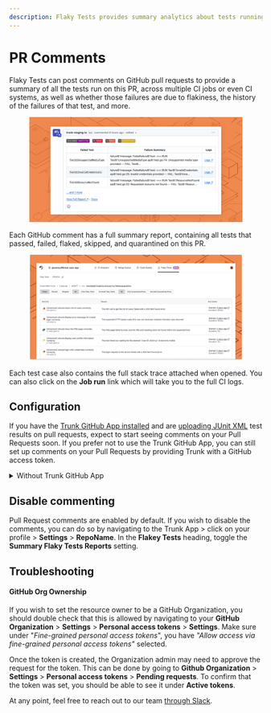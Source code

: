 ```yaml
---
description: Flaky Tests provides summary analytics about tests running on Pull Requests
---
```


# PR Comments

Flaky Tests can post comments on GitHub pull requests to provide a summary of all the tests run on this PR, across multiple CI jobs or even CI systems, as well as whether those failures are due to flakiness, the history of the failures of that test, and more.

<figure><picture><source srcset="../.gitbook/assets/github-comment-dark.png" media="(prefers-color-scheme: dark)"><img src="../.gitbook/assets/github-comment-light.png" alt=""></picture><figcaption></figcaption></figure>

Each GitHub comment has a full summary report, containing all tests that passed, failed, flaked, skipped, and quarantined on this PR.

<figure><picture><source srcset="../.gitbook/assets/pr-test-summary (1).png" media="(prefers-color-scheme: dark)"><img src="../.gitbook/assets/pr-test-summary.png" alt=""></picture><figcaption></figcaption></figure>

Each test case also contains the full stack trace attached when opened. You can also click on the **Job run** link which will take you to the full CI logs.

## Configuration

If you have the [Trunk GitHub App installed](https://docs.trunk.io/administration/github-app-permissions) and are [uploading JUnit XML](get-started/frameworks/) test results on pull requests, expect to start seeing comments on your Pull Requests soon. If you prefer not to use the Trunk GitHub App, you can still set up comments on your Pull Requests by providing Trunk with a GitHub access token.

<details>

<summary>Without Trunk GitHub App</summary>

It's recommended that the Trunk GitHub App be used to manage GitHub comments. If you need to generate comments without the Trunk GitHub app, you can do so with a service account and an API token.

1. Create a dedicated GitHub SVC account (Service Account) with access to the repositories in your GitHub Organization that Flaky Tests will comment on e.g., `trunk-analytics-user`.
2. On [github.com](https://github.com/), for `trunk-analytics-user` (or whichever user you wish to use), generate a [_Personal access token_](https://docs.github.com/en/authentication/keeping-your-account-and-data-secure/managing-your-personal-access-tokens) by navigating to **Settings** > **Developer settings** > **Personal access token** > **Fine-grained tokens** > **Generate new token**.
3. Name the new token something memorable. ex: `trunk-flaky-tests-token`.
4. The expiry time is up to you - however long you wish to try out Flaky Tests comments/how often you are willing to rotate the token. For a longer-term solution, consider installing the Trunk GitHub App.
5. The resource owner should be the GitHub Organization or user that owns the appropriate repositories. [See note on GitHub Org Ownership settings.](github-pull-request-comments.md#github-org-ownership)
6. Select the repositories you wish to enable comments on.
7. **Permissions** - you must enable **Issues (Read and write)** and **Pull requests (Read and write)**. Note: It is expected that metadata permissions automatically change.
8.  If everything looks good, scroll down to double check that your Overview for permissions looks something like the image below. If so, create the token.

    <figure><img src="../.gitbook/assets/Screenshot 2024-06-12 at 9.52.28 AM.png" alt=""><figcaption></figcaption></figure>
9. Once the token is generated, go back to the Trunk App ([app.trunk.io](https://app.trunk.io/login/?intent=flaky+tests)) > click on your profile > **Settings** > **Manage** (under _Organization_) > **Organization GitHub Token** and enter the copied token into the text field, then finally press **Submit**.

You should see comments posted by your service account on your next PR.

</details>

## Disable commenting

Pull Request comments are enabled by default. If you wish to disable the comments, you can do so by navigating to the Trunk App > click on your profile > **Settings** > **RepoName**.  In the **Flakey Tests** heading, toggle the **Summary Flaky Tests Reports** setting.

## Troubleshooting

#### **GitHub Org Ownership**

If you wish to set the resource owner to be a GitHub Organization, you should double check that this is allowed by navigating to your **GitHub Organization** > **Settings** > **Personal access tokens** > **Settings**. Make sure under "_Fine-grained personal access tokens_", you have _"Allow access via fine-grained personal access tokens"_ selected.

Once the token is created, the Organization admin may need to approve the request for the token. This can be done by going to **Github Organization** > **Settings** > **Personal access tokens** > **Pending requests**. To confirm that the token was set, you should be able to see it under **Active tokens**.

At any point, feel free to reach out to our team [through Slack](https://slack.trunk.io).
